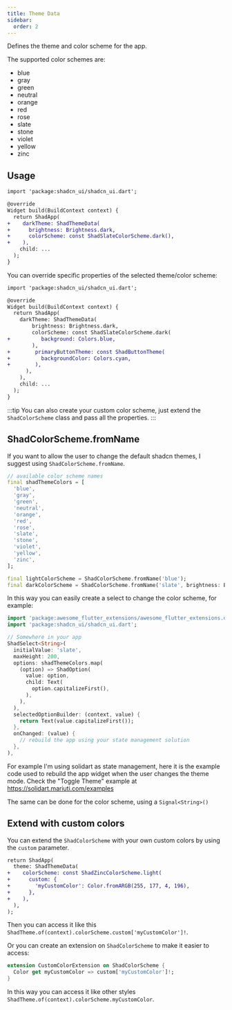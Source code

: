 ```yaml
---
title: Theme Data
sidebar:
  order: 2
---
```


Defines the theme and color scheme for the app.

The supported color schemes are:

- blue
- gray
- green
- neutral
- orange
- red
- rose
- slate
- stone
- violet
- yellow
- zinc

## Usage

```diff lang="dart"
import 'package:shadcn_ui/shadcn_ui.dart';

@override
Widget build(BuildContext context) {
  return ShadApp(
+    darkTheme: ShadThemeData(
+      brightness: Brightness.dark,
+      colorScheme: const ShadSlateColorScheme.dark(),
+    ),
    child: ...
  );
}
```

You can override specific properties of the selected theme/color scheme:

```diff lang="dart"
import 'package:shadcn_ui/shadcn_ui.dart';

@override
Widget build(BuildContext context) {
  return ShadApp(
    darkTheme: ShadThemeData(
        brightness: Brightness.dark,
        colorScheme: const ShadSlateColorScheme.dark(
+          background: Colors.blue,
        ),
+        primaryButtonTheme: const ShadButtonTheme(
+          backgroundColor: Colors.cyan,
+        ),
      ),
    ),
    child: ...
  );
}
```

:::tip
You can also create your custom color scheme, just extend the `ShadColorScheme` class and pass all the properties.
:::

## ShadColorScheme.fromName

If you want to allow the user to change the default shadcn themes, I suggest using `ShadColorScheme.fromName`.

```dart
// available color scheme names
final shadThemeColors = [
  'blue',
  'gray',
  'green',
  'neutral',
  'orange',
  'red',
  'rose',
  'slate',
  'stone',
  'violet',
  'yellow',
  'zinc',
];

final lightColorScheme = ShadColorScheme.fromName('blue');
final darkColorScheme = ShadColorScheme.fromName('slate', brightness: Brightness.dark);
```

In this way you can easily create a select to change the color scheme, for example:

```dart
import 'package:awesome_flutter_extensions/awesome_flutter_extensions.dart';
import 'package:shadcn_ui/shadcn_ui.dart';

// Somewhere in your app
ShadSelect<String>(
  initialValue: 'slate',
  maxHeight: 200,
  options: shadThemeColors.map(
    (option) => ShadOption(
      value: option,
      child: Text(
        option.capitalizeFirst(),
      ),
    ),
  ),
  selectedOptionBuilder: (context, value) {
    return Text(value.capitalizeFirst());
  },
  onChanged: (value) {
    // rebuild the app using your state management solution
  },
),
```

For example I'm using solidart as state management, here it is the example code used to rebuild the app widget when the user changes the theme mode. Check the "Toggle Theme" example at <https://solidart.mariuti.com/examples>

The same can be done for the color scheme, using a `Signal<String>()`

## Extend with custom colors

You can extend the `ShadColorScheme` with your own custom colors by using the `custom` parameter.
```diff lang="dart"
return ShadApp(
  theme: ShadThemeData(
+    colorScheme: const ShadZincColorScheme.light(
+      custom: {
+        'myCustomColor': Color.fromARGB(255, 177, 4, 196),
+      },
+    ),
  ),
);
```

Then you can access it like this `ShadTheme.of(context).colorScheme.custom['myCustomColor']!`.

Or you can create an extension on `ShadColorScheme` to make it easier to access:
```dart
extension CustomColorExtension on ShadColorScheme {
  Color get myCustomColor => custom['myCustomColor']!;
}
```

In this way you can access it like other styles `ShadTheme.of(context).colorScheme.myCustomColor`.

